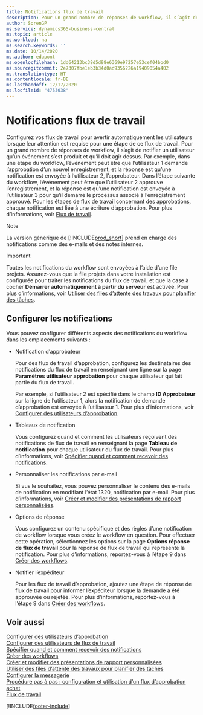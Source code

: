```yaml
---
title: Notifications flux de travail
description: Pour un grand nombre de réponses de workflow, il s’agit de notifier un utilisateur qu’un événement s’est produit et qu’il doit agir dessus. Par exemple, dans une étape du workflow, l’événement peut être que l’utilisateur 1 demande l’approbation d’un nouvel enregistrement, et la réponse est qu’une notification est envoyée à l’utilisateur 2, l’approbateur. Dans l’étape suivante du workflow, l’événement peut être que l’utilisateur 2 approuve l’enregistrement, et la réponse est qu’une notification est envoyée à l’utilisateur 3 pour qu’il démarre le processus associé à l’enregistrement approuvé. Pour les étapes de flux de travail concernant des approbations, chaque notification est liée à une écriture d’approbation.
author: SorenGP
ms.service: dynamics365-business-central
ms.topic: article
ms.workload: na
ms.search.keywords: ''
ms.date: 10/14/2020
ms.author: edupont
ms.openlocfilehash: 1dd64213bc38d5d98e6369e97257e53cef04bbd0
ms.sourcegitcommit: 2e7307fbe1eb3b34d0ad9356226a19409054a402
ms.translationtype: HT
ms.contentlocale: fr-BE
ms.lasthandoff: 12/17/2020
ms.locfileid: "4753038"
---
```

# <a name="workflow-notifications"></a>Notifications flux de travail

Configurez vos flux de travail pour avertir automatiquement les utilisateurs lorsque leur attention est requise pour une étape de ce flux de travail. Pour un grand nombre de réponses de workflow, il s’agit de notifier un utilisateur qu’un événement s’est produit et qu’il doit agir dessus. Par exemple, dans une étape du workflow, l’événement peut être que l’utilisateur 1 demande l’approbation d’un nouvel enregistrement, et la réponse est qu’une notification est envoyée à l’utilisateur 2, l’approbateur. Dans l’étape suivante du workflow, l’événement peut être que l’utilisateur 2 approuve l’enregistrement, et la réponse est qu’une notification est envoyée à l’utilisateur 3 pour qu’il démarre le processus associé à l’enregistrement approuvé. Pour les étapes de flux de travail concernant des approbations, chaque notification est liée à une écriture d’approbation. Pour plus d’informations, voir [Flux de travail](across-workflow.md).  

> [!NOTE]  
> La version générique de [!INCLUDE[prod_short](includes/prod_short.md)] prend en charge des notifications comme des e-mails et des notes internes.  

> [!IMPORTANT]  
> Toutes les notifications du workflow sont envoyées à l’aide d’une file projets. Assurez-vous que la file projets dans votre installation est configurée pour traiter les notifications du flux de travail, et que la case à cocher **Démarrer automatiquement à partir du serveur** est activée. Pour plus d’informations, voir [Utiliser des files d’attente des travaux pour planifier des tâches](admin-job-queues-schedule-tasks.md).

## <a name="set-up-notifications"></a>Configurer les notifications

Vous pouvez configurer différents aspects des notifications du workflow dans les emplacements suivants :  

* Notification d’approbateur

    Pour des flux de travail d’approbation, configurez les destinataires des notifications du flux de travail en renseignant une ligne sur la page **Paramètres utilisateur approbation** pour chaque utilisateur qui fait partie du flux de travail.  

    Par exemple, si l’utilisateur 2 est spécifié dans le champ **ID Approbateur** sur la ligne de l’utilisateur 1, alors la notification de demande d’approbation est envoyée à l’utilisateur 1. Pour plus d’informations, voir [Configurer des utilisateurs d’approbation](across-how-to-set-up-approval-users.md).  
* Tableaux de notification

    Vous configurez quand et comment les utilisateurs reçoivent des notifications de flux de travail en renseignant la page **Tableau de notification** pour chaque utilisateur du flux de travail. Pour plus d’informations, voir [Spécifier quand et comment recevoir des notifications](across-how-to-specify-when-and-how-to-receive-notifications.md).  
* Personnaliser les notifications par e-mail

    Si vus le souhaitez, vous pouvez personnaliser le contenu des e-mails de notification en modifiant l’état 1320, notification par e-mail. Pour plus d’informations, voir [Créer et modifier des présentations de rapport personnalisées](ui-how-create-custom-report-layout.md).  
* Options de réponse

    Vous configurez un contenu spécifique et des règles d’une notification de workflow lorsque vous créez le workflow en question. Pour effectuer cette opération, sélectionnez les options sur la page **Options réponse de flux de travail** pour la réponse de flux de travail qui représente la notification. Pour plus d’informations, reportez-vous à l’étape 9 dans [Créer des workflows](across-how-to-create-workflows.md).  

* Notifier l’expéditeur

    Pour les flux de travail d’approbation, ajoutez une étape de réponse de flux de travail pour informer l’expéditeur lorsque la demande a été approuvée ou rejetée. Pour plus d’informations, reportez-vous à l’étape 9 dans [Créer des workflows](across-how-to-create-workflows.md).  

## <a name="see-also"></a>Voir aussi

[Configurer des utilisateurs d’approbation](across-how-to-set-up-approval-users.md)  
[Configurer des utilisateurs de flux de travail](across-how-to-set-up-workflow-users.md)  
[Spécifier quand et comment recevoir des notifications](across-how-to-specify-when-and-how-to-receive-notifications.md)  
[Créer des workflows](across-how-to-create-workflows.md)  
[Créer et modifier des présentations de rapport personnalisées](ui-how-create-custom-report-layout.md)  
[Utiliser des files d’attente des travaux pour planifier des tâches](admin-job-queues-schedule-tasks.md)  
[Configurer la messagerie](admin-how-setup-email.md)  
[Procédure pas à pas : configuration et utilisation d’un flux d’approbation achat](walkthrough-setting-up-and-using-a-purchase-approval-workflow.md)  
[Flux de travail](across-workflow.md)  


[!INCLUDE[footer-include](includes/footer-banner.md)]
